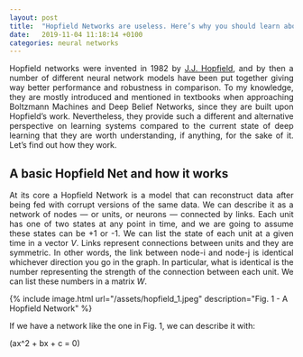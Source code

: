 ```yaml
---
layout: post
title:  "Hopfield Networks are useless. Here’s why you should learn about them."
date:   2019-11-04 11:18:14 +0100
categories: neural networks
---
```



<div style="text-align: justify">
Hopfield networks were invented in 1982 by <a href="https://www.pnas.org/content/79/8/2554">J.J. Hopfield</a>, and by 
then a number of different neural network models have been put together giving way better performance and robustness in 
comparison. To my knowledge, they are mostly introduced and mentioned in textbooks when approaching Boltzmann Machines 
and Deep Belief Networks, since they are built upon Hopfield’s work. Nevertheless, they provide such a different and 
alternative perspective on learning systems compared to the current state of deep learning that they are worth 
understanding, if anything, for the sake of it. Let’s find out how they work.
</div>

## A basic Hopfield Net and how it works

<div style="text-align: justify">
At its core a Hopfield Network is a model that can reconstruct data after being fed with corrupt versions of the same 
data. We can describe it as a network of nodes — or units, or neurons — connected by links. Each unit has one of two 
states at any point in time, and we are going to assume these states can be +1 or -1. We can list the state of each unit
 at a given time in a vector <i>V</i>. Links represent connections between units and they are symmetric. In other words, the 
link between node-i and node-j is identical whichever direction you go in the graph. In particular, what is identical is
 the number representing the strength of the connection between each unit. We can list these numbers in a matrix <i>W</i>.
</div>

{% include image.html url="/assets/hopfield_1.jpeg" description="Fig. 1 - A Hopfield Network" %}

If we have a network like the one in Fig. 1, we can describe it with:

\(ax^2 + bx + c = 0\)
